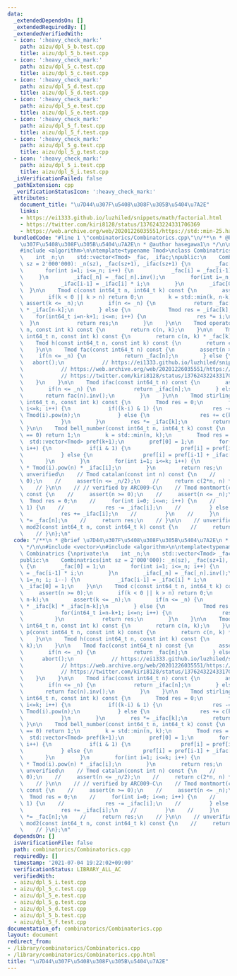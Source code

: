 ```yaml
---
data:
  _extendedDependsOn: []
  _extendedRequiredBy: []
  _extendedVerifiedWith:
  - icon: ':heavy_check_mark:'
    path: aizu/dpl_5_b.test.cpp
    title: aizu/dpl_5_b.test.cpp
  - icon: ':heavy_check_mark:'
    path: aizu/dpl_5_c.test.cpp
    title: aizu/dpl_5_c.test.cpp
  - icon: ':heavy_check_mark:'
    path: aizu/dpl_5_d.test.cpp
    title: aizu/dpl_5_d.test.cpp
  - icon: ':heavy_check_mark:'
    path: aizu/dpl_5_e.test.cpp
    title: aizu/dpl_5_e.test.cpp
  - icon: ':heavy_check_mark:'
    path: aizu/dpl_5_f.test.cpp
    title: aizu/dpl_5_f.test.cpp
  - icon: ':heavy_check_mark:'
    path: aizu/dpl_5_g.test.cpp
    title: aizu/dpl_5_g.test.cpp
  - icon: ':heavy_check_mark:'
    path: aizu/dpl_5_i.test.cpp
    title: aizu/dpl_5_i.test.cpp
  _isVerificationFailed: false
  _pathExtension: cpp
  _verificationStatusIcon: ':heavy_check_mark:'
  attributes:
    document_title: "\u7D44\u307F\u5408\u308F\u305B\u5404\u7A2E"
    links:
    - https://ei1333.github.io/luzhiled/snippets/math/factorial.html
    - https://twitter.com/kiri8128/status/1376243224331706369
    - https://web.archive.org/web/20201226035551/https://std::min-25.hatenablog.com/entry/2017/04/10/215046
  bundledCode: "#line 1 \"combinatorics/Combinatorics.cpp\"\n/**\n * @brief \u7D44\
    \u307F\u5408\u308F\u305B\u5404\u7A2E\n * @author hasegawa1\n */\n\n#include <vector>\n\
    #include <algorithm>\n\ntemplate<typename Tmod>\nclass Combinatrics {\nprivate:\n\
    \    int _n;\n    std::vector<Tmod> _fac, _ifac;\npublic:\n    Combinatrics(int\
    \ sz = 2'000'000): _n(sz), _fac(sz+1), _ifac(sz+1) {\n        _fac[0] = 1;\n \
    \       for(int i=1; i<=_n; i++) {\n            _fac[i] = _fac[i-1] * i;\n   \
    \     }\n        _ifac[_n] = _fac[_n].inv();\n        for(int i=_n; i; i--) {\n\
    \            _ifac[i-1] = _ifac[i] * i;\n        }\n        _ifac[0] = 1;\n  \
    \  }\n\n    Tmod c(const int64_t n, int64_t k) const {\n        assert(n >= 0);\n\
    \        if(k < 0 || k > n) return 0;\n        k = std::min(k, n-k);\n       \
    \ assert(k <= _n);\n        if(n <= _n) {\n            return _fac[n] * _ifac[k]\
    \ * _ifac[n-k];\n        } else {\n            Tmod res = _ifac[k];\n        \
    \    for(int64_t i=n-k+1; i<=n; i++) {\n                res *= i;\n          \
    \  }\n            return res;\n        }\n    }\n\n    Tmod operator()(const int64_t\
    \ n, const int k) const {\n        return c(n, k);\n    }\n\n    Tmod p(const\
    \ int64_t n, const int k) const {\n        return c(n, k) * _fac[k];\n    }\n\n\
    \    Tmod h(const int64_t n, const int k) const {\n        return c(n-1+k, k);\n\
    \    }\n\n    Tmod fac(const int64_t n) const {\n        assert(n >= 0);\n   \
    \     if(n <= _n) {\n            return _fac[n];\n        } else {\n         \
    \   abort();\n            // https://ei1333.github.io/luzhiled/snippets/math/factorial.html\n\
    \            // https://web.archive.org/web/20201226035551/https://std::min-25.hatenablog.com/entry/2017/04/10/215046\n\
    \            // https://twitter.com/kiri8128/status/1376243224331706369\n    \
    \    }\n    }\n\n    Tmod ifac(const int64_t n) const {\n        assert(n >= 0);\n\
    \        if(n <= _n) {\n            return _ifac[n];\n        } else {\n     \
    \       return fac(n).inv();\n        }\n    }\n\n    Tmod stirling_number2(const\
    \ int64_t n, const int k) const {\n        Tmod res = 0;\n        for(int i=0;\
    \ i<=k; i++) {\n            if((k-i) & 1) {\n                res -= c(k, i) *\
    \ Tmod(i).pow(n);\n            } else {\n                res += c(k, i) * Tmod(i).pow(n);\n\
    \            }\n        }\n        res *= _ifac[k];\n        return res;\n   \
    \ }\n\n    Tmod bell_number(const int64_t n, int64_t k) const {\n        if(n\
    \ == 0) return 1;\n        k = std::min(n, k);\n        Tmod res = 0;\n      \
    \  std::vector<Tmod> pref(k+1);\n        pref[0] = 1;\n        for(int i=1; i<=k;\
    \ i++) {\n            if(i & 1) {\n                pref[i] = pref[i-1] - _ifac[i];\n\
    \            } else {\n                pref[i] = pref[i-1] + _ifac[i];\n     \
    \       }\n        }\n        for(int i=1; i<=k; i++) {\n            res += pref[k-i]\
    \ * Tmod(i).pow(n) * _ifac[i];\n        }\n        return res;\n    }\n\n    //\
    \ unverified\n    // Tmod catalan(const int n) const {\n    //     assert(n >=\
    \ 0);\n    //     assert(n <= _n/2);\n    //     return c(2*n, n) * _ifac[n+1];\n\
    \    // }\n\n    // // verified by ARC009-C\n    // Tmod montmort(const int n)\
    \ const {\n    //     assert(n >= 0);\n    //     assert(n <= _n);\n    //   \
    \  Tmod res = 0;\n    //     for(int i=0; i<=n; i++) {\n    //         if(i &\
    \ 1) {\n    //             res -= _ifac[i];\n    //         } else {\n    // \
    \            res += _ifac[i];\n    //         }\n    //     }\n    //     res\
    \ *= _fac[n];\n    //     return res;\n    // }\n\n    // unverified\n    // int\
    \ mod2(const int64_t n, const int64_t k) const {\n    //     return (n&k) == k;\n\
    \    // }\n};\n"
  code: "/**\n * @brief \u7D44\u307F\u5408\u308F\u305B\u5404\u7A2E\n * @author hasegawa1\n\
    \ */\n\n#include <vector>\n#include <algorithm>\n\ntemplate<typename Tmod>\nclass\
    \ Combinatrics {\nprivate:\n    int _n;\n    std::vector<Tmod> _fac, _ifac;\n\
    public:\n    Combinatrics(int sz = 2'000'000): _n(sz), _fac(sz+1), _ifac(sz+1)\
    \ {\n        _fac[0] = 1;\n        for(int i=1; i<=_n; i++) {\n            _fac[i]\
    \ = _fac[i-1] * i;\n        }\n        _ifac[_n] = _fac[_n].inv();\n        for(int\
    \ i=_n; i; i--) {\n            _ifac[i-1] = _ifac[i] * i;\n        }\n       \
    \ _ifac[0] = 1;\n    }\n\n    Tmod c(const int64_t n, int64_t k) const {\n   \
    \     assert(n >= 0);\n        if(k < 0 || k > n) return 0;\n        k = std::min(k,\
    \ n-k);\n        assert(k <= _n);\n        if(n <= _n) {\n            return _fac[n]\
    \ * _ifac[k] * _ifac[n-k];\n        } else {\n            Tmod res = _ifac[k];\n\
    \            for(int64_t i=n-k+1; i<=n; i++) {\n                res *= i;\n  \
    \          }\n            return res;\n        }\n    }\n\n    Tmod operator()(const\
    \ int64_t n, const int k) const {\n        return c(n, k);\n    }\n\n    Tmod\
    \ p(const int64_t n, const int k) const {\n        return c(n, k) * _fac[k];\n\
    \    }\n\n    Tmod h(const int64_t n, const int k) const {\n        return c(n-1+k,\
    \ k);\n    }\n\n    Tmod fac(const int64_t n) const {\n        assert(n >= 0);\n\
    \        if(n <= _n) {\n            return _fac[n];\n        } else {\n      \
    \      abort();\n            // https://ei1333.github.io/luzhiled/snippets/math/factorial.html\n\
    \            // https://web.archive.org/web/20201226035551/https://std::min-25.hatenablog.com/entry/2017/04/10/215046\n\
    \            // https://twitter.com/kiri8128/status/1376243224331706369\n    \
    \    }\n    }\n\n    Tmod ifac(const int64_t n) const {\n        assert(n >= 0);\n\
    \        if(n <= _n) {\n            return _ifac[n];\n        } else {\n     \
    \       return fac(n).inv();\n        }\n    }\n\n    Tmod stirling_number2(const\
    \ int64_t n, const int k) const {\n        Tmod res = 0;\n        for(int i=0;\
    \ i<=k; i++) {\n            if((k-i) & 1) {\n                res -= c(k, i) *\
    \ Tmod(i).pow(n);\n            } else {\n                res += c(k, i) * Tmod(i).pow(n);\n\
    \            }\n        }\n        res *= _ifac[k];\n        return res;\n   \
    \ }\n\n    Tmod bell_number(const int64_t n, int64_t k) const {\n        if(n\
    \ == 0) return 1;\n        k = std::min(n, k);\n        Tmod res = 0;\n      \
    \  std::vector<Tmod> pref(k+1);\n        pref[0] = 1;\n        for(int i=1; i<=k;\
    \ i++) {\n            if(i & 1) {\n                pref[i] = pref[i-1] - _ifac[i];\n\
    \            } else {\n                pref[i] = pref[i-1] + _ifac[i];\n     \
    \       }\n        }\n        for(int i=1; i<=k; i++) {\n            res += pref[k-i]\
    \ * Tmod(i).pow(n) * _ifac[i];\n        }\n        return res;\n    }\n\n    //\
    \ unverified\n    // Tmod catalan(const int n) const {\n    //     assert(n >=\
    \ 0);\n    //     assert(n <= _n/2);\n    //     return c(2*n, n) * _ifac[n+1];\n\
    \    // }\n\n    // // verified by ARC009-C\n    // Tmod montmort(const int n)\
    \ const {\n    //     assert(n >= 0);\n    //     assert(n <= _n);\n    //   \
    \  Tmod res = 0;\n    //     for(int i=0; i<=n; i++) {\n    //         if(i &\
    \ 1) {\n    //             res -= _ifac[i];\n    //         } else {\n    // \
    \            res += _ifac[i];\n    //         }\n    //     }\n    //     res\
    \ *= _fac[n];\n    //     return res;\n    // }\n\n    // unverified\n    // int\
    \ mod2(const int64_t n, const int64_t k) const {\n    //     return (n&k) == k;\n\
    \    // }\n};\n"
  dependsOn: []
  isVerificationFile: false
  path: combinatorics/Combinatorics.cpp
  requiredBy: []
  timestamp: '2021-07-04 19:22:02+09:00'
  verificationStatus: LIBRARY_ALL_AC
  verifiedWith:
  - aizu/dpl_5_i.test.cpp
  - aizu/dpl_5_c.test.cpp
  - aizu/dpl_5_e.test.cpp
  - aizu/dpl_5_g.test.cpp
  - aizu/dpl_5_d.test.cpp
  - aizu/dpl_5_b.test.cpp
  - aizu/dpl_5_f.test.cpp
documentation_of: combinatorics/Combinatorics.cpp
layout: document
redirect_from:
- /library/combinatorics/Combinatorics.cpp
- /library/combinatorics/Combinatorics.cpp.html
title: "\u7D44\u307F\u5408\u308F\u305B\u5404\u7A2E"
---
```

